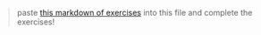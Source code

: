 > paste [this markdown of exercises](https://raw.githubusercontent.com/janke-learning/operator-precedence/master/README.md) into this file and complete the exercises!   
